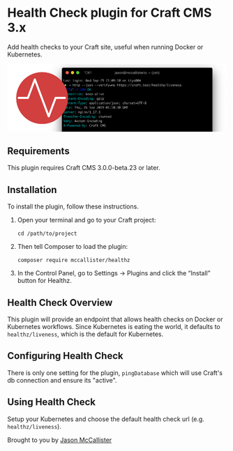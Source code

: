# Health Check plugin for Craft CMS 3.x

Add health checks to your Craft site, useful when running Docker or Kubernetes.

![Healthz Logo](resources/img/plugin-logo.png)

## Requirements

This plugin requires Craft CMS 3.0.0-beta.23 or later.

## Installation

To install the plugin, follow these instructions.

1.  Open your terminal and go to your Craft project:

        cd /path/to/project

2.  Then tell Composer to load the plugin:

        composer require mccallister/healthz

3.  In the Control Panel, go to Settings → Plugins and click the “Install” button for Healthz.

## Health Check Overview

This plugin will provide an endpoint that allows health checks on Docker or Kubernetes workflows. Since Kubernetes is eating the world, it defaults to `healthz/liveness`, which is the default for Kubernetes.

## Configuring Health Check

There is only one setting for the plugin, `pingDatabase` which will use Craft's db connection and ensure its "active".

## Using Health Check

Setup your Kubernetes and choose the default health check url (e.g. `healthz/liveness`).

Brought to you by [Jason McCallister](https://mccallister.io)
